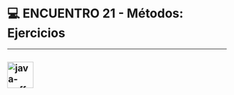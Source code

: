 # :computer: ENCUENTRO 21 - Métodos:  Ejercicios 

---

## <img width="60" height="60" src="https://img.icons8.com/plasticine/60/java-coffee-cup-logo.png" alt="java-coffee-cup-logo"/>
